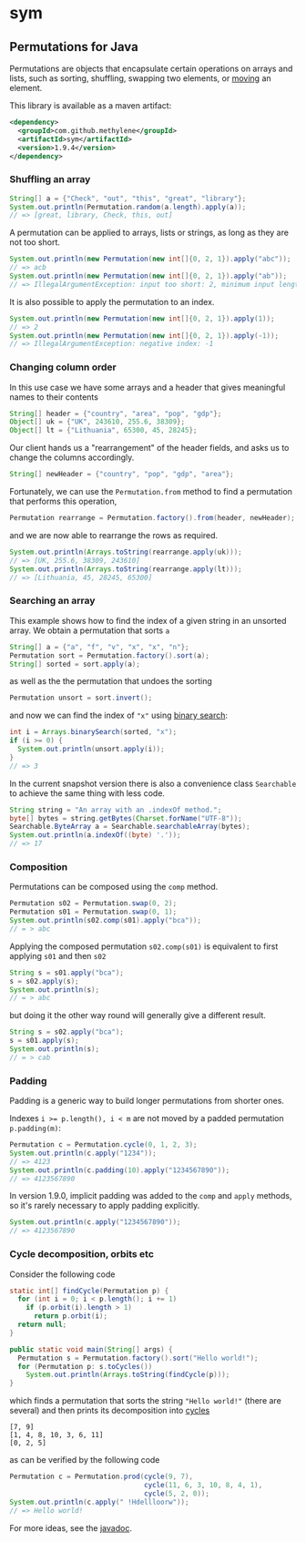 # sym

## Permutations for Java

Permutations are objects that encapsulate certain operations on arrays and lists,
such as sorting, shuffling, swapping two elements, or 
[moving](http://methylene.github.io/sym/current/com/github/methylene/sym/Permutation.html#move%28int,%20int%29) 
an element.

This library is available as a maven artifact:

````xml
<dependency>
  <groupId>com.github.methylene</groupId>
  <artifactId>sym</artifactId>
  <version>1.9.4</version>
</dependency>
````

### Shuffling an array

````java
String[] a = {"Check", "out", "this", "great", "library"};
System.out.println(Permutation.random(a.length).apply(a));
// => [great, library, Check, this, out]
````

A permutation can be applied to arrays, lists or strings, as long as they are not too short.

````java
System.out.println(new Permutation(new int[]{0, 2, 1}).apply("abc"));
// => acb
System.out.println(new Permutation(new int[]{0, 2, 1}).apply("ab"));
// => IllegalArgumentException: input too short: 2, minimum input length is 3
````

It is also possible to apply the permutation to an index.

````java
System.out.println(new Permutation(new int[]{0, 2, 1}).apply(1));
// => 2
System.out.println(new Permutation(new int[]{0, 2, 1}).apply(-1));
// => IllegalArgumentException: negative index: -1
````

### Changing column order

In this use case we have some arrays and a header that gives meaningful names to their contents

````java
String[] header = {"country", "area", "pop", "gdp"};
Object[] uk = {"UK", 243610, 255.6, 38309};
Object[] lt = {"Lithuania", 65300, 45, 28245};
````

Our client hands us a "rearrangement" of the header fields, and asks us to change the columns accordingly.

````java
String[] newHeader = {"country", "pop", "gdp", "area"};
````

Fortunately, we can use the `Permutation.from` method 
to find a permutation that performs this operation,

````java
Permutation rearrange = Permutation.factory().from(header, newHeader);
````

and we are now able to rearrange the rows as required.

````java
System.out.println(Arrays.toString(rearrange.apply(uk)));
// => [UK, 255.6, 38309, 243610]
System.out.println(Arrays.toString(rearrange.apply(lt)));
// => [Lithuania, 45, 28245, 65300]
````

### Searching an array

This example shows how to find the index of a given string in an unsorted array.
We obtain a permutation that sorts `a`

````java
String[] a = {"a", "f", "v", "x", "x", "n"};
Permutation sort = Permutation.factory().sort(a);
String[] sorted = sort.apply(a);
````

as well as the the permutation that undoes the sorting

````java
Permutation unsort = sort.invert();
````

and now we can find the index of `"x"` using 
[binary search](http://docs.oracle.com/javase/7/docs/api/java/util/Arrays.html):

````java
int i = Arrays.binarySearch(sorted, "x");
if (i >= 0) {
  System.out.println(unsort.apply(i));
}
// => 3
````

In the current snapshot version
there is also a convenience class `Searchable` to achieve the same thing with less code.

````java
String string = "An array with an .indexOf method.";
byte[] bytes = string.getBytes(Charset.forName("UTF-8"));
Searchable.ByteArray a = Searchable.searchableArray(bytes);
System.out.println(a.indexOf((byte) '.'));
// => 17
````

### Composition

Permutations can be composed using the `comp` method.

````java
Permutation s02 = Permutation.swap(0, 2);
Permutation s01 = Permutation.swap(0, 1);
System.out.println(s02.comp(s01).apply("bca"));
// = > abc
````

Applying the composed permutation `s02.comp(s01)` is equivalent to first applying `s01` and then `s02`

````java
String s = s01.apply("bca");
s = s02.apply(s);
System.out.println(s);
// = > abc
````

but doing it the other way round will generally give a different result.

````java
String s = s02.apply("bca");
s = s01.apply(s);
System.out.println(s);
// = > cab
````

### Padding

Padding is a generic way to build longer permutations from shorter ones.

Indexes `i >= p.length(), i < m` are not moved by a padded permutation `p.padding(m)`:

````java
Permutation c = Permutation.cycle(0, 1, 2, 3);
System.out.println(c.apply("1234"));
// => 4123
System.out.println(c.padding(10).apply("1234567890"));
// => 4123567890
````

In version 1.9.0, implicit padding was added to the `comp` and `apply` methods,
so it's rarely necessary to apply padding explicitly.

````java
System.out.println(c.apply("1234567890"));
// => 4123567890
````

### Cycle decomposition, orbits etc

Consider the following code

````java
static int[] findCycle(Permutation p) {
  for (int i = 0; i < p.length(); i += 1)
    if (p.orbit(i).length > 1)
      return p.orbit(i);
  return null;
}

public static void main(String[] args) {
  Permutation s = Permutation.factory().sort("Hello world!");
  for (Permutation p: s.toCycles())
    System.out.println(Arrays.toString(findCycle(p)));
}
````

which finds a permutation that sorts the string `"Hello world!"` (there are several)
and then prints its decomposition into <a href="http://en.wikipedia.org/wiki/Cyclic_permutation">cycles</a>

    [7, 9]
    [1, 4, 8, 10, 3, 6, 11]
    [0, 2, 5]

as can be verified by the following code

````java
Permutation c = Permutation.prod(cycle(9, 7),
                                 cycle(11, 6, 3, 10, 8, 4, 1),
                                 cycle(5, 2, 0));
System.out.println(c.apply(" !Hdellloorw"));
// => Hello world!
````

For more ideas, see the [javadoc](http://methylene.github.io/sym/current/com/github/methylene/sym/package-summary.html).

<!--
Idea: add Kendall tau distance? add rank?
http://rosettacode.org/wiki/Permutations/Rank_of_a_permutation
-->
